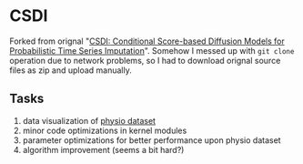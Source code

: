 # CSDI

Forked from orignal  "[CSDI: Conditional Score-based Diffusion Models for Probabilistic Time Series Imputation](https://arxiv.org/abs/2107.03502)". Somehow I messed up with `git clone` operation due to network problems, so I had to download orignal source files as zip and upload manually.

## Tasks

1. data visualization of [physio dataset](https://physionet.org/files/challenge-2012/1.0.0/set-a)
2. minor code optimizations in kernel modules
3. parameter optimizations for better performance upon physio dataset
4. algorithm improvement (seems a bit hard?)
